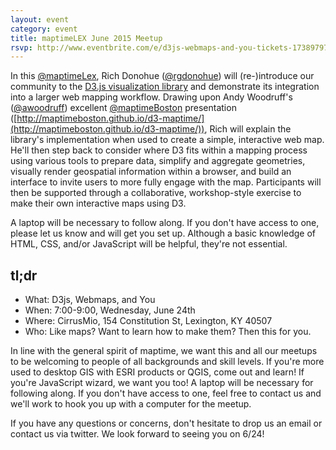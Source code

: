 ```yaml
---
layout: event
category: event
title: maptimeLEX June 2015 Meetup
rsvp: http://www.eventbrite.com/e/d3js-webmaps-and-you-tickets-17389797352
---
```


In this [@maptimeLex](https://twitter.com/maptimelex), Rich Donohue ([@rgdonohue](https://twitter.com/rgdonohue)) will (re-)introduce our community to the [D3.js visualization library](http://d3js.org/) and demonstrate its integration into a larger web mapping workflow. Drawing upon Andy Woodruff's ([@awoodruff](https://twitter.com/awoodruff)) excellent [@maptimeBoston](https://twitter.com/maptimeboston) presentation ([http://maptimeboston.github.io/d3-maptime/](http://maptimeboston.github.io/d3-maptime/)), Rich will explain the library's implementation when used to create a simple, interactive web map. He'll then step back to consider where D3 fits within a mapping process using various tools to prepare data, simplify and aggregate geometries, visually render geospatial information within a browser, and build an interface to invite users to more fully engage with the map. Participants will then be supported through a collaborative, workshop-style exercise to make their own interactive maps using D3.

A laptop will be necessary to follow along. If you don't have access to one, please let us know and will get you set up. Although a basic knowledge of HTML, CSS, and/or JavaScript will be helpful, they're not essential. 
 

## tl;dr

- What: D3js, Webmaps, and You
- When: 7:00-9:00, Wednesday, June 24th
- Where: CirrusMio, 154 Constitution St, Lexington, KY 40507
- Who: Like maps? Want to learn how to make them? Then this for you.
 
In line with the general spirit of maptime, we want this and all our meetups to be welcoming to people of all backgrounds and skill levels. If you're more used to desktop GIS with ESRI products or QGIS, come out and learn! If you're JavaScript wizard, we want you too! A laptop will be necessary for following along. If you don't have access to one, feel free to contact us and we'll work to hook you up with a computer for the meetup.

If you have any questions or concerns, don't hesitate to drop us an email or contact us via twitter. We look forward to seeing you on 6/24!

<div id='map' class='row8 fill-blue col12 map space-bottom2'></div>
<script>
var map = L.mapbox.map('map', 'maptastik.j354k5k8')
    .setView([38.049463, -84.493162], 17);

var marker = L.mapbox.featureLayer({
  'type': 'Feature',
  'properties': {
    'title': 'CirrusMio',
    'description': '154 Constitution St,<br>Lexington, Kentucky<br>40507',
    'marker-color': '#ff8888'
  },
  'geometry': {
    'type': 'Point',
    'coordinates': [-84.49253,38.04746]
  }
}).addTo(map);

marker.eachLayer(function(m) {
    m.openPopup();
});
</script>